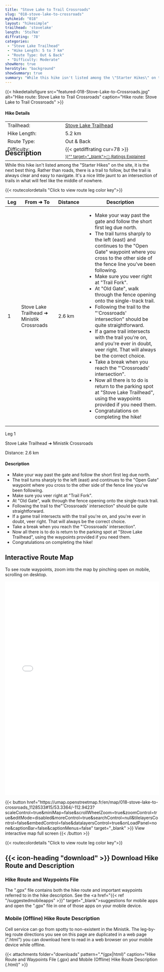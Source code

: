 ```yaml
---
title: "Stove Lake to Trail Crossroads"
slug: "018-stove-lake-to-crossroads"
myhikeid: "018"
layout: "hikesimple"
trailhead: 'stovelake'
length: '5to7km'
diffrating: '78'
categories:
 - "Stove Lake Trailhead"
 - "Hike Length: 5 to 7 km"
 - "Route Type: Out & Back"
 - "Difficulty: Moderate"
showHero: true
heroStyle: "background"
showSummary: true
summary: "While this hike isn't listed among the \"Starter Hikes\" on the site, it is the next best thing. Rather than roads, there is a trail to follow, but the trail is always clear and easy to navigate. It's a nice little jaunt to an intersection of trails in what will feel like the middle of nowhere."
---
```

<div class="flex flex-col text-surface shadow-secondary-1 dark:bg-surface-dark dark:text-white max-w-max lg:flex-row h-auto" style=margin-bottom:-100px;>
{{< hikedetailsfigure 
    src="featured-018-Stove-Lake-to-Crossroads.jpg"
    alt="Hike route: Stove Lake to Trail Crossroads"
    caption="Hike route: Stove Lake to Trail Crossroads"
>}}
  <div class="flex flex-col justify-start pl-5 lg:w-1/2 sm:pb-7">
    <h4 class="text-xl font-large mt-4">Hike Details</h4>
      <table width=100% class="w-full">
      <tbody>
        <tr>
          <td valign="top" width="40%" class="my-4 text-base">Trailhead:</td>
          <td valign="top" style="padding-left: 10px;" class="my-4 text-base"><a href="/trailheads/stove-lake/" target="_blank">Stove Lake Trailhead</a></td>
        </tr>
        <tr>
          <td valign="top" width="40%" class="my-4 text-base">Hike Length:</td>
          <td valign="top" style="padding-left: 10px;" class="my-4 text-base">5.2 km</td>
        </tr>
        <tr>
          <td valign="top" width="40%" class="mb-2 text-base">Route Type:</td>
          <td valign="top" style="padding-left: 10px;" class="mb-2 text-base">Out & Back</td>
        </tr>
        <tr>
          <td valign="top" width="40%" class="mb-2 text-base" rowspan="2">Difficulty:</td>
          <td valign="top" style="padding-left: 10px;" class="text-base">{{< getdiffrating cur=78 >}}</td>
        </tr>
        <tr>
        <td valign="top" style="padding-left: 10px;" class="mb-2 text-base"><sup><a href="{{< ref "/ratingsexplained" >}}"" target="_blank">&#9432; Ratings Explained</a></sup></td>
        </tr>
      </tbody>
      </table>
    </p>
  </div>
</div>


<p>&nbsp;</p>

## Description

While this hike isn't listed among the "Starter Hikes" on the site, it is the next best thing. Rather than roads, there is a trail to follow, but the trail is always clear and easy to navigate. It's a nice little jaunt to an intersection of trails in what will feel like the middle of nowhere.  

{{< routecolordetails "Click to view route leg color key">}}

<!-- TABLE: visible on md+ screens -->
<div class="overflow-x-auto hidden lg:block not-prose">
  <table class="min-w-full divide-y divide-gray-200">
    <thead class="bg-gray-50">
      <tr>
        <th scope="col" class="px-6 py-3 text-center text-base font-bold text-white uppercase tracking-wider bg-gray-700">Leg</th>
        <th scope="col" class="px-6 py-3 text-center text-base font-bold text-gray-700 uppercase tracking-wider">From ➜ To</th>
        <th scope="col" class="px-6 py-3 text-center text-base font-bold text-gray-700 uppercase tracking-wider">Distance</th>
        <th scope="col" class="px-6 py-3 text-center text-base font-bold text-gray-700 uppercase tracking-wider">Description</th>
      </tr>
    </thead>
    <tbody class="bg-white divide-y divide-gray-200">
      <tr class="align-top">
        <td class="green-leg-header text-center">1</td>
        <td class="px-6 py-4 text-base text-gray-700">Stove Lake Trailhead ➜ Ministik Crossroads</td>
        <td class="px-6 py-4 text-base font-bold text-gray-700 text-center">2.6 km</td>
        <td class="px-6 py-4 text-base text-gray-700" style="padding-left: 1em;">
          <ul class="tight-list">
            <li>Make your way past the gate and follow the short first leg due north.</li>
            <li>The trail turns sharply to the left (east) and continues to the "Open Gate" waypoint where you cross to the other side of the fence line you've been following.</li>
            <li>Make sure you veer right at "Trail Fork".</li>
            <li>At "Old Gate", walk through the fence opening onto the single-track trail.</li>
            <li>Following the trail to the "'Crossroads' intersection" should be quite straightforward.</li>
            <li>If a game trail intersects with the trail you're on, and you're ever in doubt, veer right. That will always be the correct choice.</li>
            <li>Take a break when you reach the "'Crossroads' intersection".</li>
            <li>Now all there is to do is return to the parking spot at "Stove Lake Trailhead", using the waypoints provided if you need them.</li>
            <li>Congratulations on completing the hike!</li>
          </ul>
        </td>
      </tr>
    </tbody>
  </table>
</div>

<!-- CARDS: visible only on small screens -->
<div class="block lg:hidden space-y-4">
  <!-- Card 1 -->
  <div class="border rounded-lg shadow-md">
    <div class="green-leg-header text-center py-1 font-bold text-white">Leg 1</div>
    <div class="p-4 space-y-2">
      <p class="-mt-4 text-center text-lg text-gray-700">Stove Lake Trailhead ➜ Ministik Crossroads</p>
      <p class="text-center text-base font-bold text-gray-700">Distance: 2.6 km</p>
      <h4 class="text-base font-semibold">Description</h4>
      <ul class="text-base text-gray-700 tight-list">
        <li>Make your way past the gate and follow the short first leg due north.</li>
        <li>The trail turns sharply to the left (east) and continues to the "Open Gate" waypoint where you cross to the other side of the fence line you've been following.</li>
        <li>Make sure you veer right at "Trail Fork".</li>
        <li>At "Old Gate", walk through the fence opening onto the single-track trail.</li>
        <li>Following the trail to the"'Crossroads' intersection" should be quite straightforward.</li>
        <li>If a game trail intersects with the trail you're on, and you're ever in doubt, veer right. That will always be the correct choice.</li>
        <li>Take a break when you reach the "'Crossroads' intersection".</li>
        <li>Now all there is to do is return to the parking spot at "Stove Lake Trailhead", using the waypoints provided if you need them.</li>
        <li>Congratulations on completing the hike!</li>
      </ul>
    </div>
  </div>
</div>


## Interactive Route Map
To see route waypoints, zoom into the map by pinching open on mobile, scrolling on desktop.

<iframe width="100%" height="700px" frameborder="0" src="//umap.openstreetmap.fr/en/map/018-stove-lake-to-crossroads_1128533#15/53.3364/-112.9423?scaleControl=true&miniMap=false&scrollWheelZoom=true&zoomControl=true&editMode=disabled&moreControl=true&searchControl=null&tilelayersControl=false&embedControl=false&datalayersControl=true&onLoadPanel=none&captionBar=false&captionMenus=false"></iframe>
<div class="flex justify-center items-center"><p>
{{< button href="https://umap.openstreetmap.fr/en/map/018-stove-lake-to-crossroads_1128533#15/53.3364/-112.9423?scaleControl=true&miniMap=false&scrollWheelZoom=true&zoomControl=true&editMode=disabled&moreControl=true&searchControl=null&tilelayersControl=false&embedControl=false&datalayersControl=true&onLoadPanel=none&captionBar=false&captionMenus=false" target="_blank" >}}
View interactive map full screen 
{{< /button >}}</p></div>
{{< routecolordetails "Click to view route leg color key">}}

## {{< icon-heading "download" >}} Download Hike Route and Description
### Hike Route and Waypoints File
The ".gpx" file contains both the hike route and important waypoints referred to in the hike description. See the <a href="{{< ref "/suggestedmobileapps" >}}" target="_blank">suggestions for mobile apps</a> and open the ".gpx" file in one of those apps on your mobile device. 

### Mobile (Offline) Hike Route Description
Cell service can go from spotty to non-existent in the Ministik. The leg-by-leg route directions you see on this page are duplicated in a web page (".html") you can download here to read in a web browser on your mobile device while offline.

{{< attachments folder="downloads" pattern=".*(gpx|html)" caption="Hike Route and Waypoints File (.gpx) and Mobile (Offline) Hike Route Description (.html)" >}}

